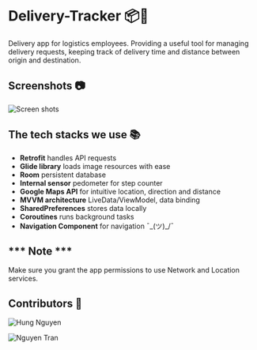 # Delivery-Tracker 📦🏃
Delivery app for logistics employees. Providing a useful tool for managing delivery requests, keeping track of delivery time and distance between origin and destination.

## Screenshots :camera:
![Screen shots](https://i.imgur.com/hb5EUOo.png)

## The tech stacks we use :books:	
* __Retrofit__ handles API requests
* __Glide library__ loads image resources with ease
* __Room__ persistent database
* __Internal sensor__ pedometer for step counter
* __Google Maps API__ for intuitive location, direction and distance
* __MVVM architecture__ LiveData/ViewModel, data binding
* __SharedPreferences__ stores data locally
* __Coroutines__ runs background tasks
* __Navigation Component__ for navigation ¯\_(ツ)_/¯

## *** Note ***
Make sure you grant the app permissions to use Network and Location services.

## Contributors :handshake:
![Hung Nguyen](https://github.com/Harrisonnguyen1210)

![Nguyen Tran](https://github.com/nguyenkevtran)
